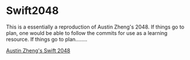 # Swift2048

This is a essentially a reproduction of Austin Zheng's 2048.  If things go to plan, one would be able to follow the commits for use as a learning resource.  If things go to plan........

[Austin Zheng's Swift 2048](https://github.com/austinzheng/swift-2048)

